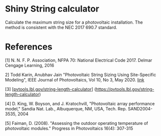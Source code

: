 # Shiny String calculator 

Calculate the maximum string size for a photovoltaic installation. The method is consistent with the NEC 2017 690.7 standard.

# References

[1] N. N. F. P. Association, NFPA 70: National Electrical Code 2017. Delmar Cengage Learning, 2016

2] Todd Karin, Anubhav Jain "Photovoltaic String Sizing Using Site-Specific Modeling", IEEE Journal of Photovoltaics, Vol 10, No 3, May 2020. [link](https://ieeexplore.ieee.org/stamp/stamp.jsp?arnumber=9000497)

[3] [[pvtools.lbl.gov/string-length-calculator](https://pvtools.lbl.gov/string-length-calculator)] (<https://pvtools.lbl.gov/string-length-calculator>)

[4] D. King, W. Boyson, and J. Kratochvill, "Photovoltaic array performance model," Sandia Nat. Lab., Albuquerque, NM, USA, Tech. Rep. SAND2004-3535, 2004

[5] Faiman, D. (2008). "Assessing the outdoor operating temperature of photovoltaic modules." Progress in Photovoltaics 16(4): 307-315
